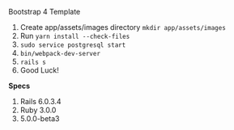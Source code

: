 Bootstrap 4 Template
1. Create app/assets/images directory `mkdir app/assets/images`
2. Run `yarn install --check-files`
3. `sudo service postgresql start`
4. `bin/webpack-dev-server`
5. `rails s`
6. Good Luck!

**Specs**
1. Rails 6.0.3.4
2. Ruby 3.0.0
3. 5.0.0-beta3